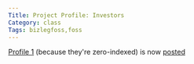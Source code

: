 ```yaml
---
Title: Project Profile: Investors
Category: class
Tags: bizlegfoss,foss
---
```


[Profile 1][proposal] (because they're zero-indexed) is now [posted][presentation]

[proposal]: {static}/2015/03/12-profile-proposal-organization.md
[presentation]: http://msoucy.github.io/bizleg-profiles/profile1
